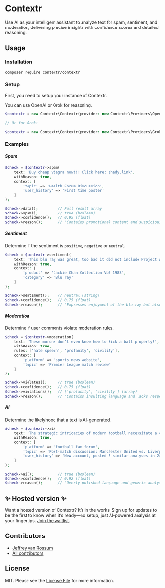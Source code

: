 # Contextr

Use AI as your intelligent assistant to analyze text for spam, sentiment, and moderation, delivering precise insights with confidence scores and detailed reasoning.

## Usage

### Installation

```bash
composer require contextr/contextr
```

### Setup

First, you need to setup your instance of Contextr.

You can use [OpenAI](http://platform.openai.com/) or [Grok](https://x.ai/api) for reasoning.

```php
$contextr = new Contextr\Contextr(provider: new Contextr\Providers\OpenAi(apiKey: 'API_KEY'));

// Or for Grok:

$contextr = new Contextr\Contextr(provider: new Contextr\Providers\Grok(apiKey: 'API_KEY'));
```

### Examples

##### Spam

```php
$check = $contextr->spam(
    text: 'Buy cheap viagra now!!! Click here: shady.link',
    withReason: true,
    context: [
        'topic' => 'Health Forum Discussion',
        'user_history' => 'First time poster'
    ]
);

$check->data();         // Full result array
$check->spam();         // true (boolean)
$check->confidence();   // 0.95 (float)
$check->reason();       // "Contains promotional content and suspicious link"
```

##### Sentiment

Determine if the sentiment is `positive`, `negative` or `neutral`.

```php
$check = $contextr->sentiment(
    text: 'This blu ray was great, too bad it did not include Project A.',
    withReason: true,
    context: [
        'product' => 'Jackie Chan Collection Vol 1983',
        'category' => 'Blu ray'
    ]
);

$check->sentiment();    // neutral (string)
$check->confidence();   // 0.75 (float)
$check->reason();       // "Expresses enjoyment of the blu ray but also disappointment about the absence of a specific content." (string)
```

##### Moderation

Determine if user comments violate moderation rules.

```php
$check = $contextr->moderation(
    text: 'These morons don’t even know how to kick a ball properly!',
    withReason: true,
    rules: ['hate speech', 'profanity', 'civility'],
    context: [
        'platform' => 'sports news website',
        'topic' => 'Premier League match review'
    ]
);

$check->violates();     // true (boolean)
$check->confidence();   // 0.75 (float)
$check->violations();   // ['profanity', 'civility'] (array)
$check->reason();       // "Contains insulting language and lacks respectful tone"
```

##### AI

Determine the likelyhood that a text is AI-generated.

```php
$check = $contextr->ai(
    text: 'The strategic intricacies of modern football necessitate a comprehensive understanding of player positioning, tactical adaptability, and cohesive team synergy to achieve superior performance outcomes.',
    withReason: true,
    context: [
        'platform' => 'football fan forum',
        'topic' => 'Post-match discussion: Manchester United vs. Liverpool',
        'user_history' => 'New account, posted 5 similar analyses in 24 hours'
    ]
);

$check->ai();           // true (boolean)
$check->confidence();   // 0.92 (float)
$check->reason();       // "Overly polished language and generic analysis typical of AI-generated text, especially given the user's pattern of similar posts."
```

## ✨ Hosted version ✨

Want a hosted version of Contextr? It’s in the works! Sign up for updates to be the first to know when it’s ready—no setup, just AI-powered analysis at your fingertips. [Join the waitlist](https://contextr.dev).

## Contributors
* [Jeffrey van Rossum](https://github.com/jeffreyvr)
* [All contributors](https://github.com/contextr-dev/contextr/graphs/contributors)

## License
MIT. Please see the [License File](/LICENSE) for more information.
